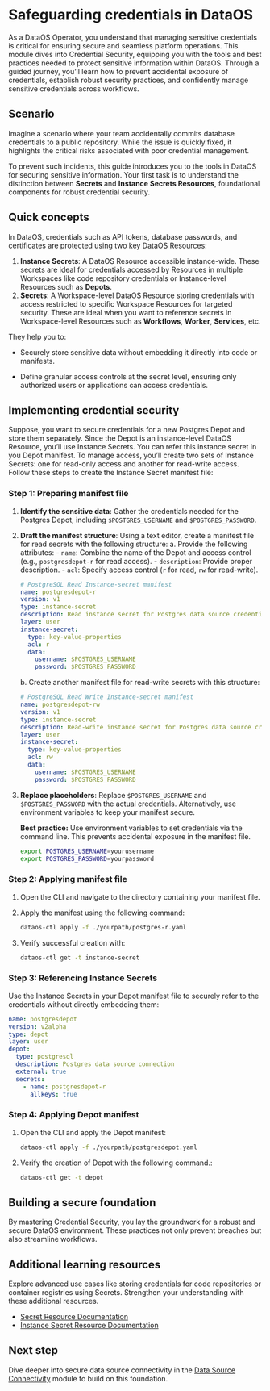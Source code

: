 # Safeguarding credentials in DataOS

As a DataOS Operator, you understand that managing sensitive credentials is critical for ensuring secure and seamless platform operations. This module dives into Credential Security, equipping you with the tools and best practices needed to protect sensitive information within DataOS. Through a guided journey, you’ll learn how to prevent accidental exposure of credentials, establish robust security practices, and confidently manage sensitive credentials across workflows.

## Scenario

Imagine a scenario where your team accidentally commits database credentials to a public repository. While the issue is quickly fixed, it highlights the critical risks associated with poor credential management.

To prevent such incidents, this guide introduces you to the tools in DataOS for securing sensitive information. Your first task is to understand the distinction between **Secrets** and **Instance Secrets Resources**, foundational components for robust credential security.

## Quick concepts

In DataOS, credentials such as API tokens, database passwords, and certificates are protected using two key DataOS Resources:

1. **Instance Secrets**: A DataOS Resource accessible instance-wide. These secrets are ideal for credentials accessed by Resources in multiple Workspaces like code repository credentials or Instance-level Resources such as **Depots**.
2. **Secrets**: A Workspace-level DataOS Resource storing credentials with access restricted to specific Workspace Resources for targeted security. These are ideal when you want to reference secrets in Workspace-level Resources such as **Workflows**, **Worker**, **Services**, etc.

They help you to:

- Securely store sensitive data without embedding it directly into code or manifests.

- Define granular access controls at the secret level, ensuring only authorized users or applications can access credentials.

## Implementing credential security

Suppose, you want to secure credentials for a new Postgres Depot and store them separately. Since the Depot is an instance-level DataOS Resource, you’ll use Instance Secrets. You can refer this instance secret in you Depot manifest. To manage access, you’ll create two sets of Instance Secrets: one for read-only access and another for read-write access. Follow these steps to create the Instance Secret manifest file:

### **Step 1: Preparing manifest file**

1. **Identify the sensitive data**: Gather the credentials needed for the Postgres Depot, including `$POSTGRES_USERNAME` and `$POSTGRES_PASSWORD`.
2. **Draft the manifest structure**: Using a text editor, create a manifest file for read secrets with the following structure:
    a. Provide the following attributes:
        - `name`: Combine the name of the Depot and access control (e.g., `postgresdepot-r` for read access).
        - `description`: Provide proper description.
        - `acl`: Specify access control (`r` for read, `rw` for read-write).
    
    ```yaml
    # PostgreSQL Read Instance-secret manifest
    name: postgresdepot-r
    version: v1
    type: instance-secret
    description: Read instance secret for Postgres data source credentials
    layer: user
    instance-secret:
      type: key-value-properties
      acl: r
      data:
        username: $POSTGRES_USERNAME
        password: $POSTGRES_PASSWORD
    
    ```
    
    b. Create another manifest file for read-write secrets with this structure:
    
    ```yaml
    # PostgreSQL Read Write Instance-secret manifest
    name: postgresdepot-rw
    version: v1
    type: instance-secret
    description: Read-write instance secret for Postgres data source credentials
    layer: user
    instance-secret:
      type: key-value-properties
      acl: rw
      data:
        username: $POSTGRES_USERNAME
        password: $POSTGRES_PASSWORD
    
    ```
    
3. **Replace placeholders**: Replace `$POSTGRES_USERNAME` and `$POSTGRES_PASSWORD` with the actual credentials. Alternatively, use environment variables to keep your manifest secure.
    
    **Best practice:** Use environment variables to set credentials via the command line. This prevents accidental exposure in the manifest file.
    
    ```bash
    export POSTGRES_USERNAME=yourusername
    export POSTGRES_PASSWORD=yourpassword
    
    ```
    

### **Step 2: Applying  manifest file**

1. Open the CLI and navigate to the directory containing your manifest file.
2. Apply the manifest using the following command:
    
    ```bash
    dataos-ctl apply -f ./yourpath/postgres-r.yaml
    ```
    
3. Verify successful creation with:
    
    ```bash
    dataos-ctl get -t instance-secret
    ```
    

### **Step 3: Referencing Instance Secrets**

Use the Instance Secrets in your Depot manifest file to securely refer to the credentials without directly embedding them:

```yaml
name: postgresdepot
version: v2alpha
type: depot
layer: user
depot:
  type: postgresql
  description: Postgres data source connection
  external: true
  secrets:
    - name: postgresdepot-r
      allkeys: true

```

### **Step 4: Applying Depot manifest**

1. Open the CLI and apply the Depot manifest:
    
    ```bash
    dataos-ctl apply -f ./yourpath/postgresdepot.yaml
    ```
    
2. Verify the creation of Depot with the following command.:
    
    ```bash
    dataos-ctl get -t depot
    ```
    

## Building a secure foundation

By mastering Credential Security, you lay the groundwork for a robust and secure DataOS environment. These practices not only prevent breaches but also streamline workflows.

## Additional learning resources

Explore advanced use cases like storing credentials for code repositories or container registries using Secrets. Strengthen your understanding with these additional resources.

- [Secret Resource Documentation](https://dataos.info/resources/secret/)
- [Instance Secret Resource Documentation](https://dataos.info/resources/instance_secret/)

## Next step

Dive deeper into secure data source connectivity in the [Data Source Connectivity](/learn/dp_developer_learn_track/data_source_connectivity/) module to build on this foundation.
